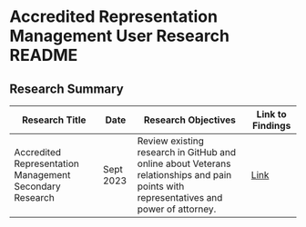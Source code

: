 # Accredited Representation Management User Research README

## Research Summary
| Research Title  | Date | Research Objectives  | Link to Findings |
| ------------- | ------------- | ------------- | ------------- |
| Accredited Representation Management Secondary Research | Sept 2023 | Review existing research in GitHub and online about Veterans relationships and pain points with representatives and power of attorney. | [Link](https://github.com/department-of-veterans-affairs/va.gov-team/blob/de60749f191294dcc1f342a7d5f57d4ac2d1224e/products/accredited-representation-management/research/discover/secondary-research/secondary-research-accredited-representation-management.md) |
